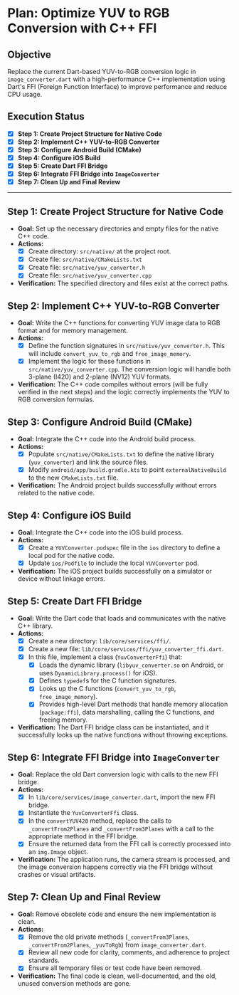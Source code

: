 # **Plan: Optimize YUV to RGB Conversion with C++ FFI**

## **Objective**

Replace the current Dart-based YUV-to-RGB conversion logic in `image_converter.dart` with a high-performance C++ implementation using Dart's FFI (Foreign Function Interface) to improve performance and reduce CPU usage.

## **Execution Status**

-   [x] **Step 1: Create Project Structure for Native Code**
-   [x] **Step 2: Implement C++ YUV-to-RGB Converter**
-   [x] **Step 3: Configure Android Build (CMake)**
-   [x] **Step 4: Configure iOS Build**
-   [x] **Step 5: Create Dart FFI Bridge**
-   [x] **Step 6: Integrate FFI Bridge into `ImageConverter`**
-   [x] **Step 7: Clean Up and Final Review**

---

## **Step 1: Create Project Structure for Native Code**

*   **Goal:** Set up the necessary directories and empty files for the native C++ code.
*   **Actions:**
    *   [x] Create directory: `src/native/` at the project root.
    *   [x] Create file: `src/native/CMakeLists.txt`
    *   [x] Create file: `src/native/yuv_converter.h`
    *   [x] Create file: `src/native/yuv_converter.cpp`
*   **Verification:** The specified directory and files exist at the correct paths.

## **Step 2: Implement C++ YUV-to-RGB Converter**

*   **Goal:** Write the C++ functions for converting YUV image data to RGB format and for memory management.
*   **Actions:**
    *   [x] Define the function signatures in `src/native/yuv_converter.h`. This will include `convert_yuv_to_rgb` and `free_image_memory`.
    *   [x] Implement the logic for these functions in `src/native/yuv_converter.cpp`. The conversion logic will handle both 3-plane (I420) and 2-plane (NV12) YUV formats.
*   **Verification:** The C++ code compiles without errors (will be fully verified in the next steps) and the logic correctly implements the YUV to RGB conversion formulas.

## **Step 3: Configure Android Build (CMake)**

*   **Goal:** Integrate the C++ code into the Android build process.
*   **Actions:**
    *   [x] Populate `src/native/CMakeLists.txt` to define the native library (`yuv_converter`) and link the source files.
    *   [x] Modify `android/app/build.gradle.kts` to point `externalNativeBuild` to the new `CMakeLists.txt` file.
*   **Verification:** The Android project builds successfully without errors related to the native code.

## **Step 4: Configure iOS Build**

*   **Goal:** Integrate the C++ code into the iOS build process.
*   **Actions:**
    *   [x] Create a `YUVConverter.podspec` file in the `ios` directory to define a local pod for the native code.
    *   [x] Update `ios/Podfile` to include the local `YUVConverter` pod.
*   **Verification:** The iOS project builds successfully on a simulator or device without linkage errors.

## **Step 5: Create Dart FFI Bridge**

*   **Goal:** Write the Dart code that loads and communicates with the native C++ library.
*   **Actions:**
    *   [x] Create a new directory: `lib/core/services/ffi/`.
    *   [x] Create a new file: `lib/core/services/ffi/yuv_converter_ffi.dart`.
    *   [x] In this file, implement a class (`YuvConverterFfi`) that:
        *   [x] Loads the dynamic library (`libyuv_converter.so` on Android, or uses `DynamicLibrary.process()` for iOS).
        *   [x] Defines `typedef`s for the C function signatures.
        *   [x] Looks up the C functions (`convert_yuv_to_rgb`, `free_image_memory`).
        *   [x] Provides high-level Dart methods that handle memory allocation (`package:ffi`), data marshalling, calling the C functions, and freeing memory.
*   **Verification:** The Dart FFI bridge class can be instantiated, and it successfully looks up the native functions without throwing exceptions.

## **Step 6: Integrate FFI Bridge into `ImageConverter`**

*   **Goal:** Replace the old Dart conversion logic with calls to the new FFI bridge.
*   **Actions:**
    *   [x] In `lib/core/services/image_converter.dart`, import the new FFI bridge.
    *   [x] Instantiate the `YuvConverterFfi` class.
    *   [x] In the `convertYUV420` method, replace the calls to `_convertFrom2Planes` and `_convertFrom3Planes` with a call to the appropriate method in the FFI bridge.
    *   [x] Ensure the returned data from the FFI call is correctly processed into an `img.Image` object.
*   **Verification:** The application runs, the camera stream is processed, and the image conversion happens correctly via the FFI bridge without crashes or visual artifacts.

## **Step 7: Clean Up and Final Review**

*   **Goal:** Remove obsolete code and ensure the new implementation is clean.
*   **Actions:**
    *   [x] Remove the old private methods (`_convertFrom3Planes`, `_convertFrom2Planes`, `_yuvToRgb`) from `image_converter.dart`.
    *   [x] Review all new code for clarity, comments, and adherence to project standards.
    *   [x] Ensure all temporary files or test code have been removed.
*   **Verification:** The final code is clean, well-documented, and the old, unused conversion methods are gone. 